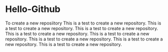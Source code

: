 # Hello-Github
To create a new reposiitory
This is a test to create a new repository.
This is a test to create a new repository.
This is a test to create a new repository.
This is a test to create a new repository.
This is a test to create a new repository.
This is a test to create a new repository.
This is a test to create a new repository.
This is a test to create a new repository.
